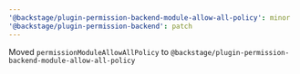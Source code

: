 ```yaml
---
'@backstage/plugin-permission-backend-module-allow-all-policy': minor
'@backstage/plugin-permission-backend': patch
---
```


Moved `permissionModuleAllowAllPolicy` to `@backstage/plugin-permission-backend-module-allow-all-policy`
